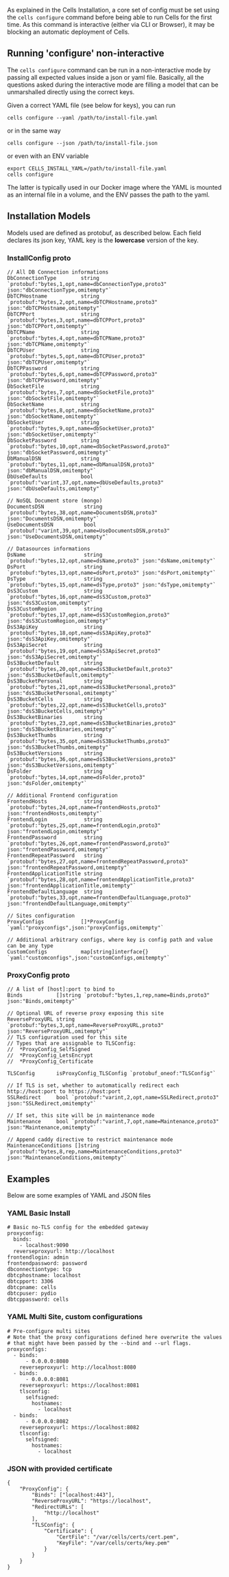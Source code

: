 As explained in the Cells Installation, a core set of config must be set using the `cells configure` command before being able to run Cells for the first time. As this command is interactive (either via CLI or Browser), it may be blocking an automatic deployment of Cells.

## Running 'configure' non-interactive

The `cells configure` command can be run in a non-interactive mode by passing all expected values inside a json or yaml file. Basically, all the questions asked during the interactive mode are filling a model that can be unmarshalled directly using the correct keys.

Given a correct YAML file (see below for keys), you can run 

    cells configure --yaml /path/to/install-file.yaml

or in the same way 

    cells configure --json /path/to/install-file.json

or even with an ENV variable

    export CELLS_INSTALL_YAML=/path/to/install-file.yaml
    cells configure

The latter is typically used in our Docker image where the YAML is mounted as an internal file in a volume, and the ENV passes the path to the yaml. 

## Installation Models

Models used are defined as protobuf, as described below. Each field declares its json key, YAML key is the **lowercase** version of the key.

### InstallConfig proto

```
// All DB Connection informations
DbConnectionType        string `protobuf:"bytes,1,opt,name=dbConnectionType,proto3" json:"dbConnectionType,omitempty"`
DbTCPHostname           string `protobuf:"bytes,2,opt,name=dbTCPHostname,proto3" json:"dbTCPHostname,omitempty"`
DbTCPPort               string `protobuf:"bytes,3,opt,name=dbTCPPort,proto3" json:"dbTCPPort,omitempty"`
DbTCPName               string `protobuf:"bytes,4,opt,name=dbTCPName,proto3" json:"dbTCPName,omitempty"`
DbTCPUser               string `protobuf:"bytes,5,opt,name=dbTCPUser,proto3" json:"dbTCPUser,omitempty"`
DbTCPPassword           string `protobuf:"bytes,6,opt,name=dbTCPPassword,proto3" json:"dbTCPPassword,omitempty"`
DbSocketFile            string `protobuf:"bytes,7,opt,name=dbSocketFile,proto3" json:"dbSocketFile,omitempty"`
DbSocketName            string `protobuf:"bytes,8,opt,name=dbSocketName,proto3" json:"dbSocketName,omitempty"`
DbSocketUser            string `protobuf:"bytes,9,opt,name=dbSocketUser,proto3" json:"dbSocketUser,omitempty"`
DbSocketPassword        string `protobuf:"bytes,10,opt,name=dbSocketPassword,proto3" json:"dbSocketPassword,omitempty"`
DbManualDSN             string `protobuf:"bytes,11,opt,name=dbManualDSN,proto3" json:"dbManualDSN,omitempty"`
DbUseDefaults           bool   `protobuf:"varint,37,opt,name=dbUseDefaults,proto3" json:"dbUseDefaults,omitempty"`

// NoSQL Document store (mongo)
DocumentsDSN             string         `protobuf:"bytes,38,opt,name=DocumentsDSN,proto3" json:"DocumentsDSN,omitempty"`
UseDocumentsDSN          bool           `protobuf:"varint,39,opt,name=UseDocumentsDSN,proto3" json:"UseDocumentsDSN,omitempty"`

// Datasources informations
DsName                   string         `protobuf:"bytes,12,opt,name=dsName,proto3" json:"dsName,omitempty"`
DsPort                   string         `protobuf:"bytes,13,opt,name=dsPort,proto3" json:"dsPort,omitempty"`
DsType                   string         `protobuf:"bytes,15,opt,name=dsType,proto3" json:"dsType,omitempty"`
DsS3Custom               string         `protobuf:"bytes,16,opt,name=dsS3Custom,proto3" json:"dsS3Custom,omitempty"`
DsS3CustomRegion         string         `protobuf:"bytes,17,opt,name=dsS3CustomRegion,proto3" json:"dsS3CustomRegion,omitempty"`
DsS3ApiKey               string         `protobuf:"bytes,18,opt,name=dsS3ApiKey,proto3" json:"dsS3ApiKey,omitempty"`
DsS3ApiSecret            string         `protobuf:"bytes,19,opt,name=dsS3ApiSecret,proto3" json:"dsS3ApiSecret,omitempty"`
DsS3BucketDefault        string         `protobuf:"bytes,20,opt,name=dsS3BucketDefault,proto3" json:"dsS3BucketDefault,omitempty"`
DsS3BucketPersonal       string         `protobuf:"bytes,21,opt,name=dsS3BucketPersonal,proto3" json:"dsS3BucketPersonal,omitempty"`
DsS3BucketCells          string         `protobuf:"bytes,22,opt,name=dsS3BucketCells,proto3" json:"dsS3BucketCells,omitempty"`
DsS3BucketBinaries       string         `protobuf:"bytes,23,opt,name=dsS3BucketBinaries,proto3" json:"dsS3BucketBinaries,omitempty"`
DsS3BucketThumbs         string         `protobuf:"bytes,35,opt,name=dsS3BucketThumbs,proto3" json:"dsS3BucketThumbs,omitempty"`
DsS3BucketVersions       string         `protobuf:"bytes,36,opt,name=dsS3BucketVersions,proto3" json:"dsS3BucketVersions,omitempty"`
DsFolder                 string         `protobuf:"bytes,14,opt,name=dsFolder,proto3" json:"dsFolder,omitempty"`

// Additional Frontend configuration
FrontendHosts            string         `protobuf:"bytes,24,opt,name=frontendHosts,proto3" json:"frontendHosts,omitempty"`
FrontendLogin            string         `protobuf:"bytes,25,opt,name=frontendLogin,proto3" json:"frontendLogin,omitempty"`
FrontendPassword         string         `protobuf:"bytes,26,opt,name=frontendPassword,proto3" json:"frontendPassword,omitempty"`
FrontendRepeatPassword   string         `protobuf:"bytes,27,opt,name=frontendRepeatPassword,proto3" json:"frontendRepeatPassword,omitempty"`
FrontendApplicationTitle string         `protobuf:"bytes,28,opt,name=frontendApplicationTitle,proto3" json:"frontendApplicationTitle,omitempty"`
FrontendDefaultLanguage  string         `protobuf:"bytes,33,opt,name=frontendDefaultLanguage,proto3" json:"frontendDefaultLanguage,omitempty"`

// Sites configuration
ProxyConfigs            []*ProxyConfig `yaml:"proxyconfigs",json:"proxyConfigs,omitempty"`

// Additional arbitrary configs, where key is config path and value can be any type
CustomConfigs           map[string]interface{} `yaml:"customconfigs",json:"customConfigs,omitempty"`
```
### ProxyConfig proto

```
// A list of [host]:port to bind to
Binds           []string `protobuf:"bytes,1,rep,name=Binds,proto3" json:"Binds,omitempty"`

// Optional URL of reverse proxy exposing this site
ReverseProxyURL string `protobuf:"bytes,3,opt,name=ReverseProxyURL,proto3" json:"ReverseProxyURL,omitempty"`
// TLS configuration used for this site
// Types that are assignable to TLSConfig:
//	*ProxyConfig_SelfSigned
//	*ProxyConfig_LetsEncrypt
//	*ProxyConfig_Certificate

TLSConfig       isProxyConfig_TLSConfig `protobuf_oneof:"TLSConfig"`

// If TLS is set, whether to automatically redirect each http://host:port to https://host:port
SSLRedirect     bool `protobuf:"varint,2,opt,name=SSLRedirect,proto3" json:"SSLRedirect,omitempty"`

// If set, this site will be in maintenance mode
Maintenance     bool `protobuf:"varint,7,opt,name=Maintenance,proto3" json:"Maintenance,omitempty"`

// Append caddy directive to restrict maintenance mode
MaintenanceConditions []string `protobuf:"bytes,8,rep,name=MaintenanceConditions,proto3" json:"MaintenanceConditions,omitempty"`
```

## Examples

Below are some examples of YAML and JSON files

### YAML Basic Install

```
# Basic no-TLS config for the embedded gateway
proxyconfig:
  binds:
    - localhost:9090
  reverseproxyurl: http://localhost
frontendlogin: admin
frontendpassword: password
dbconnectiontype: tcp
dbtcphostname: localhost
dbtcpport: 3306
dbtcpname: cells
dbtcpuser: pydio
dbtcppassword: cells
```

### YAML Multi Site, custom configurations

```
# Pre-configure multi sites 
# Note that the proxy configurations defined here overwrite the values 
# that might have been passed by the --bind and --url flags.
proxyconfigs:
  - binds:
      - 0.0.0.0:8080
    reverseproxyurl: http://localhost:8080
  - binds:
      - 0.0.0.0:8081
    reverseproxyurl: https://localhost:8081
    tlsconfig:
      selfsigned:
        hostnames:
          - localhost
  - binds:
      - 0.0.0.0:8082
    reverseproxyurl: https://localhost:8082
    tlsconfig:
      selfsigned:
        hostnames:
          - localhost
```

### JSON with provided certificate

```
{
    "ProxyConfig": {
        "Binds": ["localhost:443"],
        "ReverseProxyURL": "https://localhost",
        "RedirectURLs": [
            "http://localhost"
        ],
        "TLSConfig": {
            "Certificate": {
                "CertFile": "/var/cells/certs/cert.pem",
                "KeyFile": "/var/cells/certs/key.pem"
            }
        }
    }
}
```